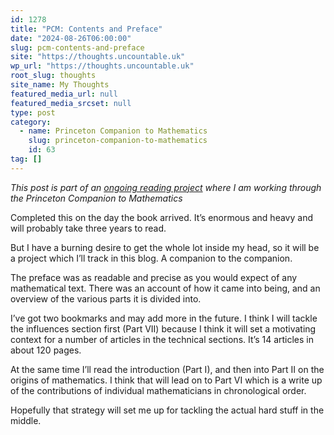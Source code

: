 ```yaml
---
id: 1278
title: "PCM: Contents and Preface"
date: "2024-08-26T06:00:00"
slug: pcm-contents-and-preface
site: "https://thoughts.uncountable.uk"
wp_url: "https://thoughts.uncountable.uk"
root_slug: thoughts
site_name: My Thoughts
featured_media_url: null
featured_media_srcset: null
type: post
category:
  - name: Princeton Companion to Mathematics
    slug: princeton-companion-to-mathematics
    id: 63
tag: []
---
```


<p><em>This post is part of an <a href="https://thoughts.uncountable.uk/thoughts-on/princeton-companion-to-mathematics/">ongoing reading project</a> where I am working through the Princeton Companion to Mathematics</em></p>
<p>Completed this on the day the book arrived.  It&#8217;s enormous and heavy and will probably take three years to read.</p>



<p>But I have a burning desire to get the whole lot inside my head, so it will be a project which I&#8217;ll track in this blog.  A companion to the companion.</p>



<p>The preface was as readable and precise as you would expect of any mathematical text.  There was an account of how it came into being, and an overview of the various parts it is divided into.  </p>



<p>I&#8217;ve got two bookmarks and may add more in the future.  I think I will tackle the influences section first (Part VII) because I think it will set a motivating context for a number of articles in the technical sections.  It&#8217;s 14 articles in about 120 pages.</p>



<p>At the same time I&#8217;ll read the introduction (Part I), and then into Part II on the origins of mathematics.  I think that will lead on to Part VI which is a write up of the contributions of individual mathematicians in chronological order.</p>



<p>Hopefully that strategy will set me up for tackling the actual hard stuff in the middle.  </p>
